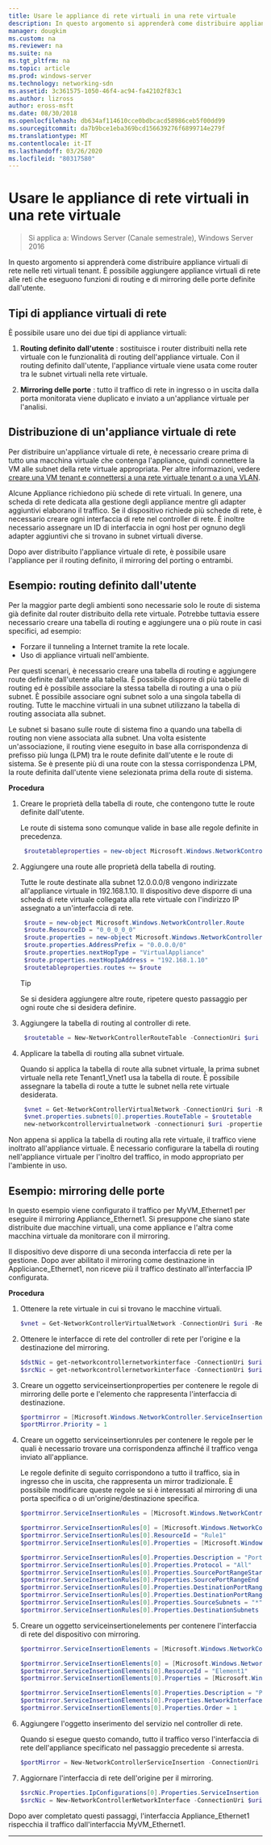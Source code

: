 ```yaml
---
title: Usare le appliance di rete virtuali in una rete virtuale
description: In questo argomento si apprenderà come distribuire appliance virtuali di rete nelle reti virtuali tenant. È possibile aggiungere appliance virtuali di rete alle reti che eseguono funzioni di routing e di mirroring delle porte definite dall'utente.
manager: dougkim
ms.custom: na
ms.reviewer: na
ms.suite: na
ms.tgt_pltfrm: na
ms.topic: article
ms.prod: windows-server
ms.technology: networking-sdn
ms.assetid: 3c361575-1050-46f4-ac94-fa42102f83c1
ms.author: lizross
author: eross-msft
ms.date: 08/30/2018
ms.openlocfilehash: db634af114610cce0bdbcacd58986ceb5f00dd99
ms.sourcegitcommit: da7b9bce1eba369bcd156639276f6899714e279f
ms.translationtype: MT
ms.contentlocale: it-IT
ms.lasthandoff: 03/26/2020
ms.locfileid: "80317580"
---
```

# <a name="use-network-virtual-appliances-on-a-virtual-network"></a>Usare le appliance di rete virtuali in una rete virtuale

>Si applica a: Windows Server (Canale semestrale), Windows Server 2016

In questo argomento si apprenderà come distribuire appliance virtuali di rete nelle reti virtuali tenant. È possibile aggiungere appliance virtuali di rete alle reti che eseguono funzioni di routing e di mirroring delle porte definite dall'utente.

## <a name="types-of-network-virtual-appliances"></a>Tipi di appliance virtuali di rete

È possibile usare uno dei due tipi di appliance virtuali:

1. **Routing definito dall'utente** : sostituisce i router distribuiti nella rete virtuale con le funzionalità di routing dell'appliance virtuale.  Con il routing definito dall'utente, l'appliance virtuale viene usata come router tra le subnet virtuali nella rete virtuale.

2. **Mirroring delle porte** : tutto il traffico di rete in ingresso o in uscita dalla porta monitorata viene duplicato e inviato a un'appliance virtuale per l'analisi. 


## <a name="deploying-a-network-virtual-appliance"></a>Distribuzione di un'appliance virtuale di rete

Per distribuire un'appliance virtuale di rete, è necessario creare prima di tutto una macchina virtuale che contenga l'appliance, quindi connettere la VM alle subnet della rete virtuale appropriata. Per altre informazioni, vedere [creare una VM tenant e connettersi a una rete virtuale tenant o a una VLAN](Create-a-Tenant-VM.md).

Alcune Appliance richiedono più schede di rete virtuali. In genere, una scheda di rete dedicata alla gestione degli appliance mentre gli adapter aggiuntivi elaborano il traffico.  Se il dispositivo richiede più schede di rete, è necessario creare ogni interfaccia di rete nel controller di rete. È inoltre necessario assegnare un ID di interfaccia in ogni host per ognuno degli adapter aggiuntivi che si trovano in subnet virtuali diverse.

Dopo aver distribuito l'appliance virtuale di rete, è possibile usare l'appliance per il routing definito, il mirroring del porting o entrambi. 


## <a name="example-user-defined-routing"></a>Esempio: routing definito dall'utente

Per la maggior parte degli ambienti sono necessarie solo le route di sistema già definite dal router distribuito della rete virtuale. Potrebbe tuttavia essere necessario creare una tabella di routing e aggiungere una o più route in casi specifici, ad esempio:

- Forzare il tunneling a Internet tramite la rete locale.
- Uso di appliance virtuali nell'ambiente.

Per questi scenari, è necessario creare una tabella di routing e aggiungere route definite dall'utente alla tabella. È possibile disporre di più tabelle di routing ed è possibile associare la stessa tabella di routing a una o più subnet. È possibile associare ogni subnet solo a una singola tabella di routing. Tutte le macchine virtuali in una subnet utilizzano la tabella di routing associata alla subnet.

Le subnet si basano sulle route di sistema fino a quando una tabella di routing non viene associata alla subnet. Una volta esistente un'associazione, il routing viene eseguito in base alla corrispondenza di prefisso più lunga (LPM) tra le route definite dall'utente e le route di sistema. Se è presente più di una route con la stessa corrispondenza LPM, la route definita dall'utente viene selezionata prima della route di sistema.
 
**Procedura**

1. Creare le proprietà della tabella di route, che contengono tutte le route definite dall'utente.<p>Le route di sistema sono comunque valide in base alle regole definite in precedenza.

   ```PowerShell
    $routetableproperties = new-object Microsoft.Windows.NetworkController.RouteTableProperties
   ```

2. Aggiungere una route alle proprietà della tabella di routing.<p>Tutte le route destinate alla subnet 12.0.0.0/8 vengono indirizzate all'appliance virtuale in 192.168.1.10. Il dispositivo deve disporre di una scheda di rete virtuale collegata alla rete virtuale con l'indirizzo IP assegnato a un'interfaccia di rete.

   ```PowerShell
    $route = new-object Microsoft.Windows.NetworkController.Route
    $route.ResourceID = "0_0_0_0_0"
    $route.properties = new-object Microsoft.Windows.NetworkController.RouteProperties
    $route.properties.AddressPrefix = "0.0.0.0/0"
    $route.properties.nextHopType = "VirtualAppliance"
    $route.properties.nextHopIpAddress = "192.168.1.10"
    $routetableproperties.routes += $route
   ```
   >[!TIP]
   >Se si desidera aggiungere altre route, ripetere questo passaggio per ogni route che si desidera definire.

3. Aggiungere la tabella di routing al controller di rete.

   ```PowerShell
    $routetable = New-NetworkControllerRouteTable -ConnectionUri $uri -ResourceId "Route1" -Properties $routetableproperties
   ```

4. Applicare la tabella di routing alla subnet virtuale.<p>Quando si applica la tabella di route alla subnet virtuale, la prima subnet virtuale nella rete Tenant1_Vnet1 usa la tabella di route. È possibile assegnare la tabella di route a tutte le subnet nella rete virtuale desiderata.

   ```PowerShell
    $vnet = Get-NetworkControllerVirtualNetwork -ConnectionUri $uri -ResourceId "Tenant1_VNet1"
    $vnet.properties.subnets[0].properties.RouteTable = $routetable
    new-networkcontrollervirtualnetwork -connectionuri $uri -properties $vnet.properties -resourceId $vnet.resourceid
   ```

Non appena si applica la tabella di routing alla rete virtuale, il traffico viene inoltrato all'appliance virtuale. È necessario configurare la tabella di routing nell'appliance virtuale per l'inoltro del traffico, in modo appropriato per l'ambiente in uso.

## <a name="example-port-mirroring"></a>Esempio: mirroring delle porte

In questo esempio viene configurato il traffico per MyVM_Ethernet1 per eseguire il mirroring Appliance_Ethernet1.  Si presuppone che siano state distribuite due macchine virtuali, una come appliance e l'altra come macchina virtuale da monitorare con il mirroring. 

Il dispositivo deve disporre di una seconda interfaccia di rete per la gestione. Dopo aver abilitato il mirroring come destinazione in Appliciance_Ethernet1, non riceve più il traffico destinato all'interfaccia IP configurata.


**Procedura**

1. Ottenere la rete virtuale in cui si trovano le macchine virtuali.

   ```PowerShell
   $vnet = Get-NetworkControllerVirtualNetwork -ConnectionUri $uri -ResourceId "Tenant1_VNet1"
   ```

2. Ottenere le interfacce di rete del controller di rete per l'origine e la destinazione del mirroring.

   ```PowerShell
   $dstNic = get-networkcontrollernetworkinterface -ConnectionUri $uri -ResourceId "Appliance_Ethernet1"
   $srcNic = get-networkcontrollernetworkinterface -ConnectionUri $uri -ResourceId "MyVM_Ethernet1"
   ```

3. Creare un oggetto serviceinsertionproperties per contenere le regole di mirroring delle porte e l'elemento che rappresenta l'interfaccia di destinazione.

   ```PowerShell
   $portmirror = [Microsoft.Windows.NetworkController.ServiceInsertionProperties]::new()
   $portMirror.Priority = 1
   ```

4. Creare un oggetto serviceinsertionrules per contenere le regole per le quali è necessario trovare una corrispondenza affinché il traffico venga inviato all'appliance.<p>Le regole definite di seguito corrispondono a tutto il traffico, sia in ingresso che in uscita, che rappresenta un mirror tradizionale.  È possibile modificare queste regole se si è interessati al mirroring di una porta specifica o di un'origine/destinazione specifica.

   ```PowerShell
   $portmirror.ServiceInsertionRules = [Microsoft.Windows.NetworkController.ServiceInsertionRule[]]::new(1)

   $portmirror.ServiceInsertionRules[0] = [Microsoft.Windows.NetworkController.ServiceInsertionRule]::new()
   $portmirror.ServiceInsertionRules[0].ResourceId = "Rule1"
   $portmirror.ServiceInsertionRules[0].Properties = [Microsoft.Windows.NetworkController.ServiceInsertionRuleProperties]::new()

   $portmirror.ServiceInsertionRules[0].Properties.Description = "Port Mirror Rule"
   $portmirror.ServiceInsertionRules[0].Properties.Protocol = "All"
   $portmirror.ServiceInsertionRules[0].Properties.SourcePortRangeStart = "0"
   $portmirror.ServiceInsertionRules[0].Properties.SourcePortRangeEnd = "65535"
   $portmirror.ServiceInsertionRules[0].Properties.DestinationPortRangeStart = "0"
   $portmirror.ServiceInsertionRules[0].Properties.DestinationPortRangeEnd = "65535"
   $portmirror.ServiceInsertionRules[0].Properties.SourceSubnets = "*"
   $portmirror.ServiceInsertionRules[0].Properties.DestinationSubnets = "*"
   ```

5. Creare un oggetto serviceinsertionelements per contenere l'interfaccia di rete del dispositivo con mirroring.

   ```PowerShell
   $portmirror.ServiceInsertionElements = [Microsoft.Windows.NetworkController.ServiceInsertionElement[]]::new(1)

   $portmirror.ServiceInsertionElements[0] = [Microsoft.Windows.NetworkController.ServiceInsertionElement]::new()
   $portmirror.ServiceInsertionElements[0].ResourceId = "Element1"
   $portmirror.ServiceInsertionElements[0].Properties = [Microsoft.Windows.NetworkController.ServiceInsertionElementProperties]::new()

   $portmirror.ServiceInsertionElements[0].Properties.Description = "Port Mirror Element"
   $portmirror.ServiceInsertionElements[0].Properties.NetworkInterface = $dstNic
   $portmirror.ServiceInsertionElements[0].Properties.Order = 1
   ```

6. Aggiungere l'oggetto inserimento del servizio nel controller di rete.<p>Quando si esegue questo comando, tutto il traffico verso l'interfaccia di rete dell'appliance specificato nel passaggio precedente si arresta.

   ```PowerShell
   $portMirror = New-NetworkControllerServiceInsertion -ConnectionUri $uri -Properties $portmirror -ResourceId "MirrorAll"
   ```

7. Aggiornare l'interfaccia di rete dell'origine per il mirroring.

   ```PowerShell
   $srcNic.Properties.IpConfigurations[0].Properties.ServiceInsertion = $portMirror
   $srcNic = New-NetworkControllerNetworkInterface -ConnectionUri $uri  -Properties $srcNic.Properties -ResourceId $srcNic.ResourceId
   ```

Dopo aver completato questi passaggi, l'interfaccia Appliance_Ethernet1 rispecchia il traffico dall'interfaccia MyVM_Ethernet1.
 
---